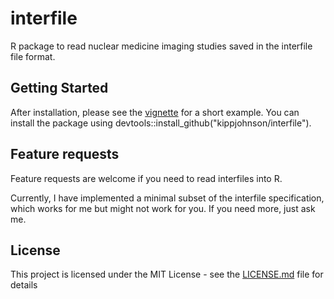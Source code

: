 # interfile

R package to read nuclear medicine imaging studies saved in the interfile file format.

## Getting Started

After installation, please see the [vignette](https://github.com/kippjohnson/interfile/blob/master/vignettes/introduction.Rmd) for a short example. You can install the package using devtools::install_github("kippjohnson/interfile").

## Feature requests

Feature requests are welcome if you need to read interfiles into R.

Currently, I have implemented a minimal subset of the interfile specification, which works for me but might not work for you. If you need more, just ask me.

## License

This project is licensed under the MIT License - see the [LICENSE.md](LICENSE.md) file for details
